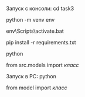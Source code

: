 Запуск с консоли: 
cd task3

python -m venv env

env\Scripts\activate.bat

pip install -r requirements.txt

python

from src.models import *класс*


Запуск в РС:
python

from model import *класс*
